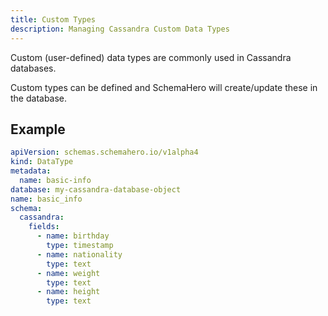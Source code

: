 ```yaml
---
title: Custom Types
description: Managing Cassandra Custom Data Types
---
```


Custom (user-defined) data types are commonly used in Cassandra databases.

Custom types can be defined and SchemaHero will create/update these in the database.

## Example

```yaml
apiVersion: schemas.schemahero.io/v1alpha4
kind: DataType
metadata:
  name: basic-info
database: my-cassandra-database-object
name: basic_info
schema:
  cassandra:
    fields:
      - name: birthday
        type: timestamp
      - name: nationality
        type: text
      - name: weight
        type: text
      - name: height
        type: text

```
